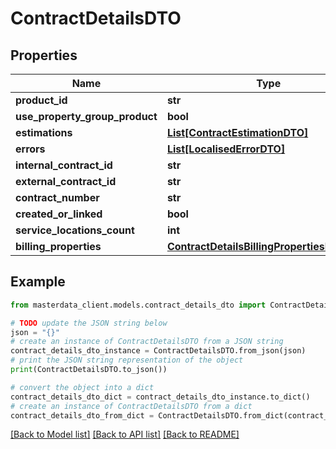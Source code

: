 # ContractDetailsDTO


## Properties

Name | Type | Description | Notes
------------ | ------------- | ------------- | -------------
**product_id** | **str** |  | [optional] 
**use_property_group_product** | **bool** |  | [optional] 
**estimations** | [**List[ContractEstimationDTO]**](ContractEstimationDTO.md) |  | [optional] 
**errors** | [**List[LocalisedErrorDTO]**](LocalisedErrorDTO.md) |  | [optional] 
**internal_contract_id** | **str** |  | [optional] 
**external_contract_id** | **str** |  | [optional] 
**contract_number** | **str** |  | [optional] 
**created_or_linked** | **bool** |  | [optional] 
**service_locations_count** | **int** |  | [optional] 
**billing_properties** | [**ContractDetailsBillingPropertiesBaseDTO**](ContractDetailsBillingPropertiesBaseDTO.md) |  | [optional] 

## Example

```python
from masterdata_client.models.contract_details_dto import ContractDetailsDTO

# TODO update the JSON string below
json = "{}"
# create an instance of ContractDetailsDTO from a JSON string
contract_details_dto_instance = ContractDetailsDTO.from_json(json)
# print the JSON string representation of the object
print(ContractDetailsDTO.to_json())

# convert the object into a dict
contract_details_dto_dict = contract_details_dto_instance.to_dict()
# create an instance of ContractDetailsDTO from a dict
contract_details_dto_from_dict = ContractDetailsDTO.from_dict(contract_details_dto_dict)
```
[[Back to Model list]](../README.md#documentation-for-models) [[Back to API list]](../README.md#documentation-for-api-endpoints) [[Back to README]](../README.md)


